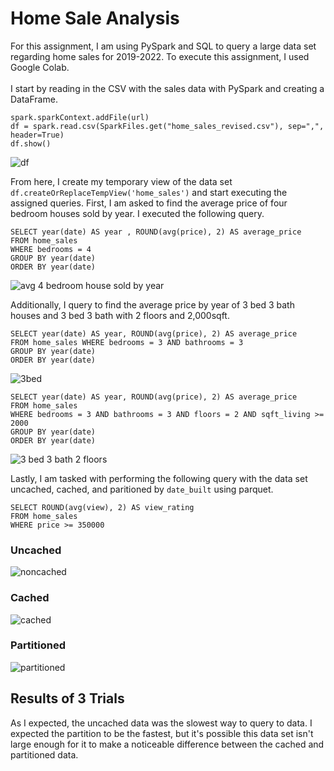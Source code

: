 # Home Sale Analysis

For this assignment, I am using PySpark and SQL to query a large data set regarding home sales for 2019-2022. To execute this assignment, I used Google Colab. 
</br>
</br>
I start by reading in the CSV with the sales data with PySpark and creating a DataFrame.

```
spark.sparkContext.addFile(url)
df = spark.read.csv(SparkFiles.get("home_sales_revised.csv"), sep=",", header=True)
df.show()
```

![df](https://github.com/acosta109/Home_Sales/assets/119609975/c6727432-33be-413c-8333-1ebe4fd0e21e)

From here, I create my temporary view of the data set `df.createOrReplaceTempView('home_sales')` and start executing the assigned queries. First, I am asked to find the average price of four bedroom houses sold by year. I executed the following query.

```
SELECT year(date) AS year , ROUND(avg(price), 2) AS average_price 
FROM home_sales 
WHERE bedrooms = 4 
GROUP BY year(date) 
ORDER BY year(date)
```
![avg 4 bedroom house sold by year](https://github.com/acosta109/Home_Sales/assets/119609975/e3cf25c0-1eea-4eb0-9887-cf5f118f2cdc)

Additionally, I query to find the average price by year of 3 bed 3 bath houses and 3 bed 3 bath with 2 floors and 2,000sqft. 

```
SELECT year(date) AS year, ROUND(avg(price), 2) AS average_price 
FROM home_sales WHERE bedrooms = 3 AND bathrooms = 3 
GROUP BY year(date) 
ORDER BY year(date)
```
![3bed](https://github.com/acosta109/Home_Sales/assets/119609975/5832e73e-86e8-4f39-b03e-cf932b7a1c73)

```
SELECT year(date) AS year, ROUND(avg(price), 2) AS average_price 
FROM home_sales 
WHERE bedrooms = 3 AND bathrooms = 3 AND floors = 2 AND sqft_living >= 2000 
GROUP BY year(date) 
ORDER BY year(date)
```
![3 bed 3 bath 2 floors](https://github.com/acosta109/Home_Sales/assets/119609975/8c0639cf-7112-4b15-8a94-105c1de0ac3f)

Lastly, I am tasked with performing the following query with the data set uncached, cached, and paritioned by `date_built` using parquet. 
```
SELECT ROUND(avg(view), 2) AS view_rating 
FROM home_sales 
WHERE price >= 350000
```
### Uncached
![noncached](https://github.com/acosta109/Home_Sales/assets/119609975/35dd52ed-9ef4-4ac3-b80a-4a22c179ebac)

### Cached
![cached](https://github.com/acosta109/Home_Sales/assets/119609975/946c2601-36ee-4253-b383-7dd11d6c4764)

### Partitioned
![partitioned](https://github.com/acosta109/Home_Sales/assets/119609975/dcbc887e-d8bf-437c-bd43-1834a85058bc)

## Results of 3 Trials

As I expected, the uncached data was the slowest way to query to data. I expected the partition to be the fastest, but 
it's possible this data set isn't large enough for it to make a noticeable difference between the cached and partitioned 
data.
